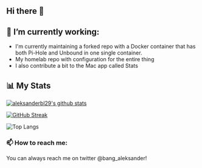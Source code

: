 ## Hi there 👋

## 🔭 I’m currently working:
- I'm currently maintaining a forked repo with a Docker container that has both Pi-Hole and Unbound in one single container.
- My homelab repo with configuration for the entire thing
- I also contribute a bit to the Mac app called Stats


## 📊 My Stats

[![aleksanderbl29's github stats](https://github-readme-stats.vercel.app/api?username=aleksanderbl29&show_icons=true&count_private=true&theme=transparent&hide=stars)](github.com/aleksanderbl29)

[![GitHub Streak](https://github-readme-streak-stats.herokuapp.com/?user=?aleksanderbl29&theme=transparent&count_private=true&theme=transparent)]([https://l.technotim.live/github](https://l.technotim.live/github))

![Top Langs](https://github-readme-stats.vercel.app/api/top-langs/aleksanderbl29=anuraghazra&layout=compact)

### 📫 How to reach me:
You can always reach me on twitter @bang_aleksander!


<!--
**aleksanderbl29/aleksanderbl29** is a ✨ _special_ ✨ repository because its `README.md` (this file) appears on your GitHub profile.

Here are some ideas to get you started:

- 🔭 I’m currently working on ...
- 🌱 I’m currently learning ...
- 👯 I’m looking to collaborate on ...
- 🤔 I’m looking for help with ...
- 💬 Ask me about ...
- 📫 How to reach me: ...
- 😄 Pronouns: ...
- ⚡ Fun fact: ...
-->
